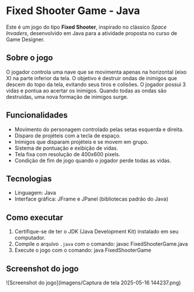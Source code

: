# Fixed Shooter Game - Java

Este é um jogo do tipo **Fixed Shooter**, inspirado no clássico *Space Invaders*, desenvolvido em Java para a atividade proposta no curso de Game Designer.

## Sobre o jogo

O jogador controla uma nave que se movimenta apenas na horizontal (eixo X) na parte inferior da tela. O objetivo é destruir ondas de inimigos que descem do topo da tela, evitando seus tiros e colisões. O jogador possui 3 vidas e pontua ao acertar os inimigos. Quando todas as ondas são destruídas, uma nova formação de inimigos surge.

## Funcionalidades

- Movimento do personagem controlado pelas setas esquerda e direita.
- Disparo de projéteis com a tecla de espaço.
- Inimigos que disparam projéteis e se movem em grupo.
- Sistema de pontuação e exibição de vidas.
- Tela fixa com resolução de 400x600 pixels.
- Condição de fim de jogo quando o jogador perde todas as vidas.

## Tecnologias

- Linguagem: Java
- Interface gráfica: JFrame e JPanel (bibliotecas padrão do Java)

## Como executar

1. Certifique-se de ter o JDK (Java Development Kit) instalado em seu computador.
2. Compile o arquivo `.java` com o comando: javac FixedShooterGame.java
3. Execute o jogo com o comando: java FixedShooterGame

## Screenshot do jogo
![Screenshot do jogo](imagens/Captura de tela 2025-05-16 144237.png)
